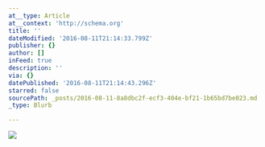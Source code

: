 ```yaml
---
at__type: Article
at__context: 'http://schema.org'
title: ''
dateModified: '2016-08-11T21:14:33.799Z'
publisher: {}
author: []
inFeed: true
description: ''
via: {}
datePublished: '2016-08-11T21:14:43.296Z'
starred: false
sourcePath: _posts/2016-08-11-8a8dbc2f-ecf3-404e-bf21-1b65bd7be023.md
_type: Blurb

---
```

![](https://the-grid-user-content.s3-us-west-2.amazonaws.com/f00efa3d-ba29-4881-a519-c08c9e2d37d4.jpg)